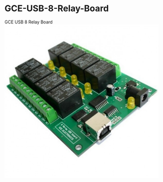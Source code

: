 # GCE-USB-8-Relay-Board
GCE USB 8 Relay Board
![alt text](https://github.com/captainigloo/GCE-USB-8-Relay-Board/blob/master/media/controller-usb-8-relay-board.jpg "")
